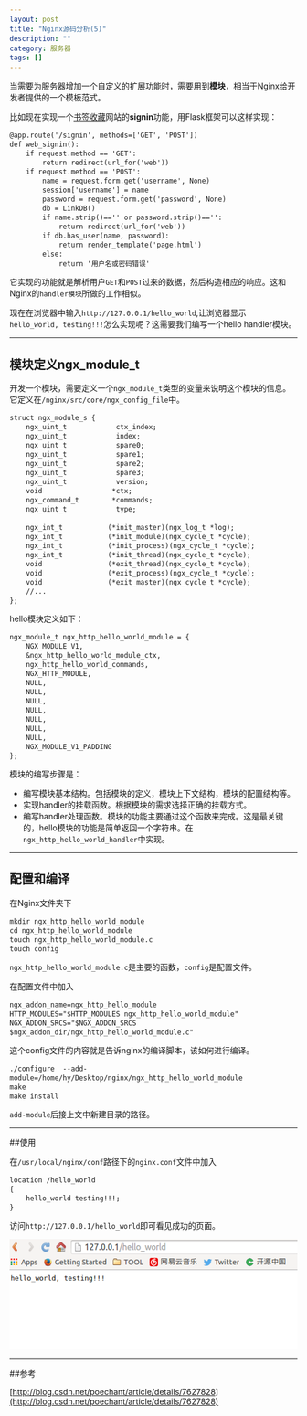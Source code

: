 ```yaml
---
layout: post
title: "Nginx源码分析(5)"
description: ""
category: 服务器
tags: []
---
```


当需要为服务器增加一个自定义的扩展功能时，需要用到**模块**，相当于Nginx给开发者提供的一个模板范式。

比如现在实现一个[书签收藏](https://github.com/Huangtuzhi/GoLink)网站的**signin**功能，用Flask框架可以这样实现：

```
@app.route('/signin', methods=['GET', 'POST'])
def web_signin():
	if request.method == 'GET':
		return redirect(url_for('web'))
	if request.method == 'POST':
		name = request.form.get('username', None)
		session['username'] = name
		password = request.form.get('password', None)
		db = LinkDB()
		if name.strip()=='' or password.strip()=='':
			return redirect(url_for('web'))
		if db.has_user(name, password):
			return render_template('page.html') 
		else:
			return '用户名或密码错误'
```

它实现的功能就是解析用户`GET`和`POST`过来的数据，然后构造相应的响应。这和Nginx的`handler模块`所做的工作相似。

现在在浏览器中输入`http://127.0.0.1/hello_world`,让浏览器显示
`hello_world, testing!!!`怎么实现呢？这需要我们编写一个hello handler模块。

---------------------------------------

## 模块定义ngx_module_t
开发一个模块，需要定义一个`ngx_module_t`类型的变量来说明这个模块的信息。它定义在`/nginx/src/core/ngx_config_file`中。

```
struct ngx_module_s {
    ngx_uint_t            ctx_index;
    ngx_uint_t            index;
    ngx_uint_t            spare0;
    ngx_uint_t            spare1;
    ngx_uint_t            spare2;
    ngx_uint_t            spare3;
    ngx_uint_t            version;
    void                 *ctx;
    ngx_command_t        *commands;
    ngx_uint_t            type;

    ngx_int_t           (*init_master)(ngx_log_t *log);
    ngx_int_t           (*init_module)(ngx_cycle_t *cycle);
    ngx_int_t           (*init_process)(ngx_cycle_t *cycle);
    ngx_int_t           (*init_thread)(ngx_cycle_t *cycle);
    void                (*exit_thread)(ngx_cycle_t *cycle);
    void                (*exit_process)(ngx_cycle_t *cycle);
    void                (*exit_master)(ngx_cycle_t *cycle);
    //...
};
```

hello模块定义如下：

```
ngx_module_t ngx_http_hello_world_module = {
    NGX_MODULE_V1,
    &ngx_http_hello_world_module_ctx,
    ngx_http_hello_world_commands,
    NGX_HTTP_MODULE,
    NULL,
    NULL,
    NULL,
    NULL,
    NULL,
    NULL,
    NULL,
    NGX_MODULE_V1_PADDING
};
```

模块的编写步骤是：

* 编写模块基本结构。包括模块的定义，模块上下文结构，模块的配置结构等。
* 实现handler的挂载函数。根据模块的需求选择正确的挂载方式。
* 编写handler处理函数。模块的功能主要通过这个函数来完成。这是最关键的，hello模块的功能是简单返回一个字符串。在`ngx_http_hello_world_handler`中实现。

---------------------------------------------

## 配置和编译

在Nginx文件夹下

```
mkdir ngx_http_hello_world_module
cd ngx_http_hello_world_module
touch ngx_http_hello_world_module.c
touch config
```

`ngx_http_hello_world_module.c`是主要的函数，`config`是配置文件。

在配置文件中加入

```
ngx_addon_name=ngx_http_hello_module
HTTP_MODULES="$HTTP_MODULES ngx_http_hello_world_module"
NGX_ADDON_SRCS="$NGX_ADDON_SRCS $ngx_addon_dir/ngx_http_hello_world_module.c"
```

这个config文件的内容就是告诉nginx的编译脚本，该如何进行编译。

```
./configure  --add-module=/home/hy/Desktop/nginx/ngx_http_hello_world_module
make
make install
```

`add-module`后接上文中新建目录的路径。

--------------------------------------------

##使用

在`/usr/local/nginx/conf`路径下的`nginx.conf`文件中加入

```
location /hello_world 
{
    hello_world testing!!!;
}
```

访问`http://127.0.0.1/hello_world`即可看见成功的页面。

![](/assets/images/nginx-5-1.png)

--------------------------------------------

##参考

[http://blog.csdn.net/poechant/article/details/7627828](http://blog.csdn.net/poechant/article/details/7627828)